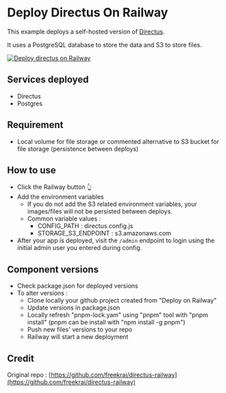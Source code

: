 # Deploy Directus On Railway

This example deploys a self-hosted version of [Directus](https://directus.io).

It uses a PostgreSQL database to store the data and S3 to store files.

[![Deploy directus on Railway](https://railway.app/button.svg)](https://railway.app/template/y5trbj)

## Services deployed

- Directus
- Postgres

## Requirement

- Local volume for file storage or commented alternative to S3 bucket for file storage (persistence between deploys)

## How to use

- Click the Railway button 👆
- Add the environment variables
  - If you do not add the S3 related environment variables, your images/files will not be persisted between deploys.
  - Common variable values :
    - CONFIG_PATH : directus.config.js
    - STORAGE_S3_ENDPOINT : s3.amazonaws.com
- After your app is deployed, visit the `/admin` endpoint to login using the initial admin user you entered during config.

## Component versions

- Check package.json for deployed versions
- To alter versions :
  - Clone locally your github project created from "Deploy on Railway"
  - Update versions in package.json
  - Locally refresh "pnpm-lock.yam" using "pnpm" tool with "pnpm install" (pnpm can be install with "npm install -g pnpm")
  - Push new files' versions to your repo
  - Railway will start a new deployment

## Credit

Original repo : [https://github.com/freekrai/directus-railway](https://github.com/freekrai/directus-railway)
